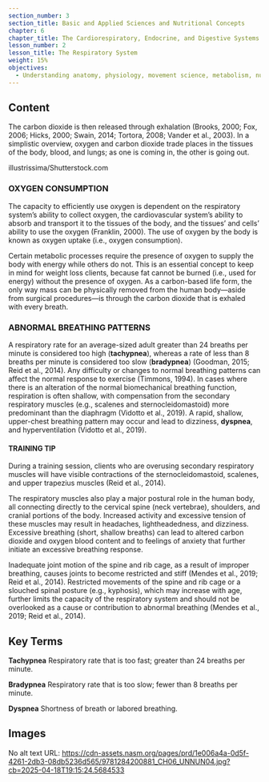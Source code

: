 ```yaml
---
section_number: 3
section_title: Basic and Applied Sciences and Nutritional Concepts
chapter: 6
chapter_title: The Cardiorespiratory, Endocrine, and Digestive Systems
lesson_number: 2
lesson_title: The Respiratory System
weight: 15%
objectives:
  - Understanding anatomy, physiology, movement science, metabolism, nutrition, and supplementation.
---
```


## Content
The carbon dioxide is then released through exhalation (Brooks, 2000; Fox, 2006; Hicks, 2000; Swain, 2014; Tortora, 2008; Vander et al., 2003). In a simplistic overview, oxygen and carbon dioxide trade places in the tissues of the body, blood, and lungs; as one is coming in, the other is going out.

illustrissima/Shutterstock.com

### OXYGEN CONSUMPTION

The capacity to efficiently use oxygen is dependent on the respiratory system’s ability to collect oxygen, the cardiovascular system’s ability to absorb and transport it to the tissues of the body, and the tissues’ and cells’ ability to use the oxygen (Franklin, 2000). The use of oxygen by the body is known as oxygen uptake (i.e., oxygen consumption).

Certain metabolic processes require the presence of oxygen to supply the body with energy while others do not. This is an essential concept to keep in mind for weight loss clients, because fat cannot be burned (i.e., used for energy) without the presence of oxygen. As a carbon-based life form, the only way mass can be physically removed from the human body—aside from surgical procedures—is through the carbon dioxide that is exhaled with every breath.

### ABNORMAL BREATHING PATTERNS

A respiratory rate for an average-sized adult greater than 24 breaths per minute is considered too high (**tachypnea**), whereas a rate of less than 8 breaths per minute is considered too slow (**bradypnea**) (Goodman, 2015; Reid et al., 2014). Any difficulty or changes to normal breathing patterns can affect the normal response to exercise (Timmons, 1994). In cases where there is an alteration of the normal biomechanical breathing function, respiration is often shallow, with compensation from the secondary respiratory muscles (e.g., scalenes and sternocleidomastoid) more predominant than the diaphragm (Vidotto et al., 2019). A rapid, shallow, upper-chest breathing pattern may occur and lead to dizziness, **dyspnea**, and hyperventilation (Vidotto et al., 2019).

#### TRAINING TIP

During a training session, clients who are overusing secondary respiratory muscles will have visible contractions of the sternocleidomastoid, scalenes, and upper trapezius muscles (Reid et al., 2014).

The respiratory muscles also play a major postural role in the human body, all connecting directly to the cervical spine (neck vertebrae), shoulders, and cranial portions of the body. Increased activity and excessive tension of these muscles may result in headaches, lightheadedness, and dizziness. Excessive breathing (short, shallow breaths) can lead to altered carbon dioxide and oxygen blood content and to feelings of anxiety that further initiate an excessive breathing response.

Inadequate joint motion of the spine and rib cage, as a result of improper breathing, causes joints to become restricted and stiff (Mendes et al., 2019; Reid et al., 2014). Restricted movements of the spine and rib cage or a slouched spinal posture (e.g., kyphosis), which may increase with age, further limits the capacity of the respiratory system and should not be overlooked as a cause or contribution to abnormal breathing (Mendes et al., 2019; Reid et al., 2014).

## Key Terms

**Tachypnea**
Respiratory rate that is too fast; greater than 24 breaths per minute.

**Bradypnea**
Respiratory rate that is too slow; fewer than 8 breaths per minute.

**Dyspnea**
Shortness of breath or labored breathing.

## Images

No alt text
URL: https://cdn-assets.nasm.org/pages/prd/1e006a4a-0d5f-4261-2db3-08db5236d565/9781284200881_CH06_UNNUN04.jpg?cb=2025-04-18T19:15:24.5684533